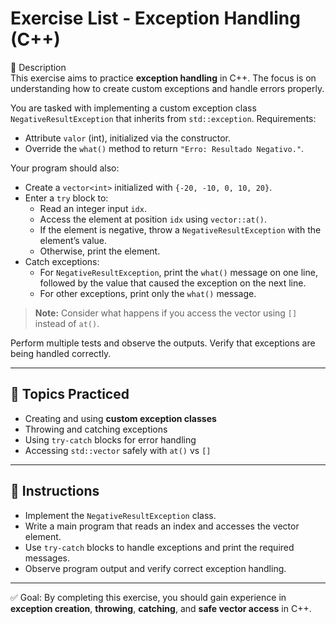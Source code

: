 # Exercise List - Exception Handling (C++)

📌 Description  
This exercise aims to practice **exception handling** in C++. The focus is on understanding how to create custom exceptions and handle errors properly.

You are tasked with implementing a custom exception class `NegativeResultException` that inherits from `std::exception`. Requirements:  
- Attribute `valor` (int), initialized via the constructor.  
- Override the `what()` method to return `"Erro: Resultado Negativo."`.

Your program should also:  
- Create a `vector<int>` initialized with `{-20, -10, 0, 10, 20}`.  
- Enter a `try` block to:  
  - Read an integer input `idx`.  
  - Access the element at position `idx` using `vector::at()`.  
  - If the element is negative, throw a `NegativeResultException` with the element’s value.  
  - Otherwise, print the element.  
- Catch exceptions:  
  - For `NegativeResultException`, print the `what()` message on one line, followed by the value that caused the exception on the next line.  
  - For other exceptions, print only the `what()` message.

> **Note:** Consider what happens if you access the vector using `[]` instead of `at()`.

Perform multiple tests and observe the outputs. Verify that exceptions are being handled correctly.  

---

## 🎯 Topics Practiced
- Creating and using **custom exception classes**  
- Throwing and catching exceptions  
- Using `try-catch` blocks for error handling  
- Accessing `std::vector` safely with `at()` vs `[]`  

---

## 📝 Instructions
- Implement the `NegativeResultException` class.  
- Write a main program that reads an index and accesses the vector element.  
- Use `try-catch` blocks to handle exceptions and print the required messages.  
- Observe program output and verify correct exception handling.  

---

✅ Goal: By completing this exercise, you should gain experience in **exception creation**, **throwing**, **catching**, and **safe vector access** in C++.
